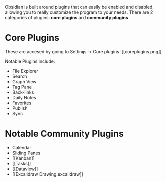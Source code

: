 Obsidian is built around plugins that can easily be enabled and disabled, allowing you to really customize the program to your needs. There are 2 categories of plugins: **core plugins** and **community plugins**

# Core Plugins
These are accesed by going to Settings -> Core plugins
![[coreplugins.png]]

Notable Plugins include:
- File Explorer
- Search
- Graph View
- Tag Pane
- Back-links
- Daily Notes
- Favorites
- Publish
- Sync

# Notable Community Plugins
- Calendar
- Sliding Panes
- [[Kanban]]
- [[Tasks]]
- [[Dataview]]
- [[Excalidraw Drawing.excalidraw]]